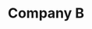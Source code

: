 ---
title: "Company B"
slug: "company-b"
description: "This is a proposal for Company B. We aim to improve their interface and user experience."
logo: "/images/logo.svg"
---